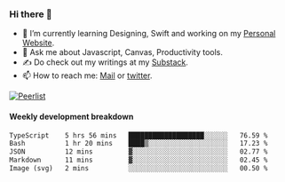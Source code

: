 ### Hi there 👋

- 🌱 I’m currently learning Designing, Swift and working on my [Personal Website](https://kvaishak.com/).
- 💬 Ask me about Javascript, Canvas,  Productivity tools. 
- :writing_hand: Do check out my writings at my [Substack](https://kvaishak.substack.com/).
- 📫 How to reach me: [Mail](mailto:vaishak.kaippanchery@gmail.com) or [twitter](https://twitter.com/kvaishack).

[![Peerlist](https://github-readme-badge.peerlist.io/api/vaishak)](https://peerlist.io/vaishak)

#### Weekly development breakdown

<!--START_SECTION:waka-->

```txt
TypeScript    5 hrs 56 mins   ███████████████████░░░░░░   76.59 %
Bash          1 hr 20 mins    ████▒░░░░░░░░░░░░░░░░░░░░   17.23 %
JSON          12 mins         ▓░░░░░░░░░░░░░░░░░░░░░░░░   02.77 %
Markdown      11 mins         ▓░░░░░░░░░░░░░░░░░░░░░░░░   02.45 %
Image (svg)   2 mins          ░░░░░░░░░░░░░░░░░░░░░░░░░   00.50 %
```

<!--END_SECTION:waka-->
